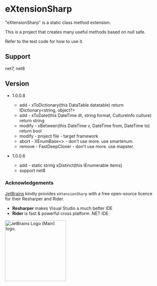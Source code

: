 # eXtensionSharp

"eXtensionSharp" is a static class method extension.

This is a project that creates many useful methods based on null safe.

Refer to the test code for how to use it.

## Support
net7, net8

## Version
* 1.0.0.8
  * add - xToDictionary(this DataTable datatable) return IDictionary<string, object?>
  * add - xToDate(this DateTime dt, string format, CultureInfo culture) return string
  * modify - xBetween(this DateTime v, DateTime from, DateTime to) return bool
  * modify - project file - target framework
  * abort - XEnumBase<> - don't use more. use smartenum.
  * remove - FastDeepCloner - don't use more. use mapster.

* 1.0.0.6
  * add - static string xDistinct(this IEnumerable<string> items)
  * support net8

### Acknowledgements

[JetBrains](https://www.jetbrains.com/?from=eXtensionSharp) kindly provides `eXtensionSharp` with a free open-source
licence for their Resharper and Rider.

- **Resharper** makes Visual Studio a much better IDE
- **Rider** is fast & powerful cross platform .NET IDE

<img src="https://resources.jetbrains.com/storage/products/company/brand/logos/jb_beam.png" alt="JetBrains Logo (Main) logo." style="width:200px;height:200px;">
